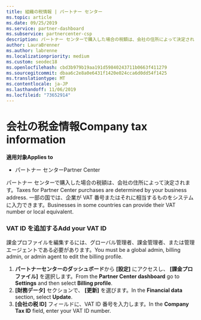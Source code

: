 ```yaml
---
title: 組織の税情報 | パートナー センター
ms.topic: article
ms.date: 09/25/2019
ms.service: partner-dashboard
ms.subservice: partnercenter-csp
description: パートナー センターで購入した場合の税額は、会社の住所によって決定されます。 一部の国では、企業が VAT 番号またはそれに相当するものをシステムに入力できます。
author: LauraBrenner
ms.author: labrenne
ms.localizationpriority: medium
ms.custom: seodec18
ms.openlocfilehash: cbd3b979b19aa191d59840243711b0663f411279
ms.sourcegitcommit: dbaa6c2e8a0e6431f1420e024cca6d0dd54f1425
ms.translationtype: MT
ms.contentlocale: ja-JP
ms.lasthandoff: 11/06/2019
ms.locfileid: "73652914"
---
```

# <a name="company-tax-information"></a><span data-ttu-id="4eee8-104">会社の税金情報</span><span class="sxs-lookup"><span data-stu-id="4eee8-104">Company tax information</span></span>

<span data-ttu-id="4eee8-105">**適用対象**</span><span class="sxs-lookup"><span data-stu-id="4eee8-105">**Applies to**</span></span>

-  <span data-ttu-id="4eee8-106">パートナー センター</span><span class="sxs-lookup"><span data-stu-id="4eee8-106">Partner Center</span></span>

<span data-ttu-id="4eee8-107">パートナー センターで購入した場合の税額は、会社の住所によって決定されます。</span><span class="sxs-lookup"><span data-stu-id="4eee8-107">Taxes for Partner Center purchases are determined by your business address.</span></span> <span data-ttu-id="4eee8-108">一部の国では、企業が VAT 番号またはそれに相当するものをシステムに入力できます。</span><span class="sxs-lookup"><span data-stu-id="4eee8-108">Businesses in some countries can provide their VAT number or local equivalent.</span></span>

### <a name="add-your-vat-id"></a><span data-ttu-id="4eee8-109">VAT ID を追加する</span><span class="sxs-lookup"><span data-stu-id="4eee8-109">Add your VAT ID</span></span>

<span data-ttu-id="4eee8-110">課金プロファイルを編集するには、グローバル管理者、課金管理者、または管理エージェントである必要があります。</span><span class="sxs-lookup"><span data-stu-id="4eee8-110">You must be a global admin, billing admin, or admin agent to  edit the billing profile.</span></span>

1.  <span data-ttu-id="4eee8-111">**パートナーセンターのダッシュボード**から **[設定]** にアクセスし、 **[課金プロファイル]** を選択します。</span><span class="sxs-lookup"><span data-stu-id="4eee8-111">From the **Partner Center dashboard** go to  **Settings** and then select **Billing profile**.</span></span>
2.  <span data-ttu-id="4eee8-112">**[財務データ]** セクションで、 **[更新]** を選びます。</span><span class="sxs-lookup"><span data-stu-id="4eee8-112">In the **Financial data** section, select **Update**.</span></span>
3.  <span data-ttu-id="4eee8-113">**[会社の税 ID]** フィールドに、VAT ID 番号を入力します。</span><span class="sxs-lookup"><span data-stu-id="4eee8-113">In the **Company Tax ID** field, enter your VAT ID number.</span></span>



 



